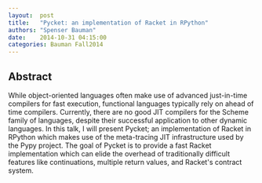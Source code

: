 ```yaml
--- 
layout:  post 
title:   "Pycket: an implementation of Racket in RPython"
authors: "Spenser Bauman" 
date:    2014-10-31 04:15:00 
categories: Bauman Fall2014
--- 
```

## Abstract

While object-oriented languages often make use of advanced just-in-time
compilers for fast execution, functional languages typically rely on ahead of
time compilers. Currently, there are no good JIT compilers for the Scheme family
of languages, despite their successful application to other dynamic languages.
In this talk, I will present Pycket; an implementation of Racket in RPython
which makes use of the meta-tracing JIT infrastructure used by the Pypy project.
The goal of Pycket is to provide a fast Racket implementation which can elide
the overhead of traditionally difficult features like continuations, multiple
return values, and Racket's contract system.
